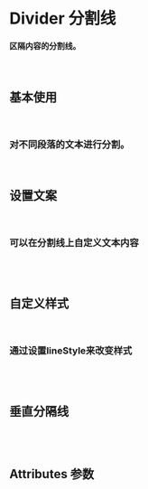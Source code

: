<script setup>
import Attributes from './Attributes.vue'
import demoBasic from './demoBasic.vue'
import demoText from './demoText.vue'
import demoDash from './demoDash.vue'
import demoDire from './demoDire.vue'
import preview from '@/components/preview.vue'
</script>

# Divider 分割线
#### 区隔内容的分割线。 

<br />

## 基本使用

<br />

### 对不同段落的文本进行分割。

<div class="componetnsBox">
  <demoBasic/>
</div>
<preview compName="divider" demoName="demoBasic"/>

<br />

## 设置文案

<br />

### 可以在分割线上自定义文本内容
<br />

<div class="componetnsBox">
  <demoText/>
</div>
<preview compName="divider" demoName="demoText"/>

<br />

## 自定义样式

<br />

### 通过设置lineStyle来改变样式

<br />

<div class="componetnsBox">
  <demoDash/>
</div>
<preview compName="divider" demoName="demoDash"/>

<br />

## 垂直分隔线

<br />

<div class="componetnsBox">
  <demoDire/>
</div>
<preview compName="divider" demoName="demoDire"/>

<br />

## Attributes 参数

<Attributes/>
<br/>
